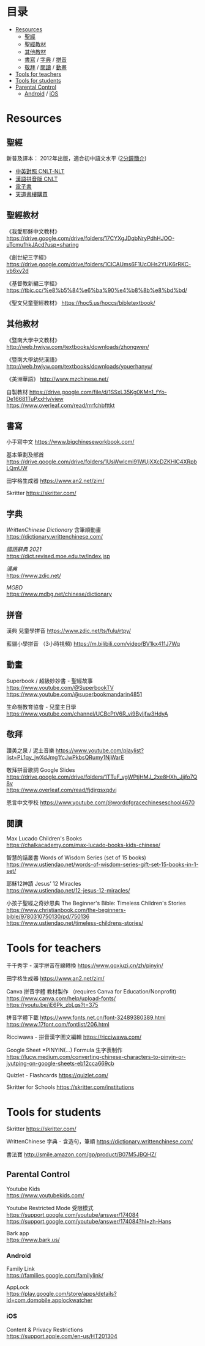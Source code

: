 # 目录

- [Resources](#resources)
  - [聖經](#聖經)
  - [聖經教材](#聖經教材)
  - [其他教材](#其他教材)
  - [書寫](#書寫) / [字典](#字典) /  [拼音](#拼音)
  - [敬拜](#敬拜) / [閱讀](#閱讀) / [動畫](#動畫)
- [Tools for teachers](#tools-for-teachers)
- [Tools for students](#tools-for-students)
- [Parental Control](#parental-control)
  - [Android](#android) / [iOS](#ios)

# Resources

## 聖經

新普及譯本： 2012年出版，適合初中語文水平
([2分鐘簡介](https://www.chinesebible.org.hk/hk/marketing/showroom_cnlt.php))

* [中英對照 CNLT-NLT](https://www.chinesebible.org.hk/us/product_list.php?cat=BIS&subCat=CNLTBLB)
* [漢語拼音版 CNLT](https://www.chinesebible.org.hk/us/product_list.php?cat=BIS&subCat=CNLTPYB)
* [電子書](https://www.chinesebible.org.hk/hk/product_list.php?cat=EBS&subCat=EBIS)
* [天道書樓購買](https://www.ustiendao.com/search/%E6%96%B0%E6%99%AE%E5%8F%8A%E8%AF%91%E6%9C%AC/)


## 聖經教材

《我愛耶穌中文教材》
https://drive.google.com/drive/folders/17CYXgJDqbNryPdhHJOO-uTcmufhkJAcd?usp=sharing

《創世紀三字經》
https://drive.google.com/drive/folders/1CICAUms6F1UcOHs2YUK6rRKC-vb6xy2d

《基督教新編三字經》
https://tbic.cc/%e8%b5%84%e6%ba%90%e4%b8%8b%e8%bd%bd/

《聖文兒童聖經教材》
https://hoc5.us/hoccs/bibletextbook/


## 其他教材

《暨南大學中文教材》
http://web.hwjyw.com/textbooks/downloads/zhongwen/

《暨南大學幼兒漢語》
http://web.hwjyw.com/textbooks/downloads/youerhanyu/

《美洲華語》
http://www.mzchinese.net/

自製教材
https://drive.google.com/file/d/1SSxL35Kg0KMn1_fYo-De16681TuPxxHy/view <br />
https://www.overleaf.com/read/rrrfchbfttkt


## 書寫

小手寫中文
https://www.bigchineseworkbook.com/

基本筆劃及部首
https://drive.google.com/drive/folders/1UsWwlcmi91WUjXXcDZKHlC4XRpbLQmUW

田字格生成器
https://www.an2.net/zim/

Skritter
https://skritter.com/

## 字典

  *WrittenChinese Dictionary* 含筆順動畫 <br/>
  https://dictionary.writtenchinese.com/

  *國語辭典 2021* <br/>
  https://dict.revised.moe.edu.tw/index.jsp

  *漢典* <br/>
  https://www.zdic.net/

  *MGBD* <br/>
  https://www.mdbg.net/chinese/dictionary

## 拼音

漢典 兒童學拼音
https://www.zdic.net/ts/fulu/rtpy/

藍貓小學拼音 （3小時視頻)
https://m.bilibili.com/video/BV1kx411J7Wq


## 動畫

Superbook / 超級妙妙書 - 聖經故事
https://www.youtube.com/@SuperbookTV <br />
https://www.youtube.com/@superbookmandarin4851

生命樹教育協會 - 兒童主日學 <br/>
https://www.youtube.com/channel/UCBcPtV6R_vi9Byljfw3HdyA

## 敬拜

讚美之泉 / 泥土音樂
https://www.youtube.com/playlist?list=PL1qy_jwXdJmg1fcJwPkbsQRumy1NjWarE

敬拜拼音歌詞 Google Slides
https://drive.google.com/drive/folders/1TTuF_vgWPtjHMJ_2xe8HXh_Jjjfo7Q8v <br />
https://www.overleaf.com/read/fjdjrgsxqdvj

恩言中文學校
https://www.youtube.com/@wordofgracechineseschool4670

## 閱讀

Max Lucado Children's Books <br/>
https://chalkacademy.com/max-lucado-books-kids-chinese/ <br/>
  
智慧的話叢書 Words of Wisdom Series (set of 15 books) <br/>
https://www.ustiendao.net/words-of-wisdom-series-gift-set-15-books-in-1-set/

耶穌12神蹟 Jesus’ 12 Miracles <br/>
https://www.ustiendao.net/12-jesus-12-miracles/

小孩子聖經之奇妙恩典 The Beginner's Bible: Timeless Children's Stories <br/>
https://www.christianbook.com/the-beginners-bible/9780310750130/pd/750136 <br/>
https://www.ustiendao.net/timeless-childrens-stories/

# Tools for teachers

千千秀字 - 漢字拼音在線轉換
https://www.qqxiuzi.cn/zh/pinyin/

田字格生成器
https://www.an2.net/zim/

Canva 拼音字體 教材製作 （requires Canva for Education/Nonprofit) <br />
https://www.canva.com/help/upload-fonts/ <br />
https://youtu.be/iE6Pk_zbLgs?t=375

拼音字體下載
https://www.fonts.net.cn/font-32489380389.html <br />
https://www.17font.com/fontlist/206.html

Ricciwawa - 拼音漢字圖文編輯
https://ricciwawa.com/

Google Sheet =PINYIN(...) Formula 生字表制作 <br/>
https://lucw.medium.com/converting-chinese-characters-to-pinyin-or-jyutping-on-google-sheets-eb12cca669cb

Quizlet - Flashcards
https://quizlet.com/

Skritter for Schools
https://skritter.com/institutions


# Tools for students

Skritter
https://skritter.com/

WrittenChinese 字典 - 含造句，筆順
https://dictionary.writtenchinese.com/

書法寶
http://smile.amazon.com/gp/product/B07M5JBQHZ/


## Parental Control
  Youtube Kids <br/>
  https://www.youtubekids.com/
  
  Youtube Restricted Mode 受限模式 <br/>
  https://support.google.com/youtube/answer/174084 <br/>
  https://support.google.com/youtube/answer/174084?hl=zh-Hans

  Bark app <br/>
  https://www.bark.us/
  
### Android  
  Family Link <br/>
  https://families.google.com/familylink/
  
  AppLock <br/>
  https://play.google.com/store/apps/details?id=com.domobile.applockwatcher
  
### iOS
  Content & Privacy Restrictions <br/>
  https://support.apple.com/en-us/HT201304
